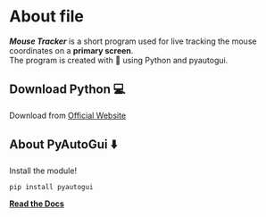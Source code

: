 
# About file
***Mouse Tracker*** is a short program used for live tracking the mouse coordinates on a **primary screen**.\
The program is created with 💜 using Python and pyautogui.

## Download Python 💻
Download from [Official Website](https://www.python.org/downloads/%20)

## About PyAutoGui ⬇️
Install the module!
```
pip install pyautogui
```
[**Read the Docs**](https://buildmedia.readthedocs.org/media/pdf/pyautogui/latest/pyautogui.pdf#:~:text=PyAutoGUI%20Documentation%20PyAutoGUI%20lets%20your%20Python%20scripts%20control,To%20install%20with%20pip%2C%20run%3A%20pip%20install%20pyautogui)
